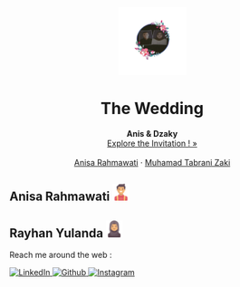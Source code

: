 <div id="top"></div>
<!--
*** Thanks for checking out our wedding invitation template.
*** Don't forget to give the project a star!
*** Thanks again! Now go create something AMAZING! :D
-->


<!-- PROJECT LOGO -->
<br />
<div align="center">
  <a href="https://ngodingsolusi.github.io/the-wedding-of-rehan-maulidan/">
    <img src="images/readme/half%20circle.png" alt="Logo" width="120" height="120">
  </a>

  <h1 align="center">The Wedding</h1>

  <p align="center">
    <strong>Anis & Dzaky</strong>
    <br />
    <a href="https://abdulsalamyunus.github.io/the-wedding-of-Anis-Dzaky/">Explore the Invitation ! »</a>
    <br />
    <br />
    <a href="https://github.com/rayhanyulanda">Anisa Rahmawati</a>
    ·
    <a href="https://github.com/maulidandev">Muhamad Tabrani Zaki</a>
  </p>
</div>

<!-- The wedding -->
## Anisa Rahmawati <img src="images/readme/man.png" width="30px">
## Rayhan Yulanda <img src="images/readme/woman.png" width="30px">


Reach me around the web :

<a href="https://www.linkedin.com/in/abdul-salam-yunus-05040a121?original_referer=https%3A%2F%2Fwww.google.com%2F" target="_blank">
<img src="https://img.shields.io/badge/LinkedIn-%230077B5.svg?&style=flat-square&logo=linkedin&logoColor=white" alt="LinkedIn">
</a>
<a href="https://www.github.com/in/abdulsalamyunus/" target="_blank">
<img src="https://img.shields.io/badge/Github-%fedcba.svg?&style=flat-square&logo=github&logoColor=white&color=black" alt="Github">
</a>
<a href="https://www.instagram.com/abdulsalamyunus/" target="_blank">
<img src="https://img.shields.io/badge/Instagram-%23E4405F.svg?&style=flat-square&logo=instagram&logoColor=white" alt="Instagram">
</a>
<!--<a href="https://twitter.com/andhunezia" target="_blank">
<img src="https://img.shields.io/badge/Twitter-%231DA1F2.svg?&style=flat-square&logo=twitter&logoColor=white" alt="Twitter">
</a>


<p align="right">(<a href="#top">back to top</a>)</p>




### Our big thanks to :
- [Flaticon](https://flaticon.com) - for the assets
- [Freepik](https://freepik.com) - for the images
- [Base Template](https://technext.github.io/wedding/)
- [Base Project](https://ngodingsolusi.github.io/the-wedding-of-rehan-maulidan/)

### Show some :heart: with star the repo to support the his project (ngodingsolusi)
[![GitHub stars](https://img.shields.io/github/stars/ngodingsolusi/nikah-rehan-maulidan.svg?style=social&label=Star)](https://github.com/maulidandev/nikah-rehan-maulidan)
[![GitHub forks](https://img.shields.io/github/forks/ngodingsolusi/nikah-rehan-maulidan.svg?style=social&label=Fork)](https://github.com/maulidandev/nikah-rehan-maulidan)
[![GitHub watchers](https://img.shields.io/github/watchers/ngodingsolusi/nikah-rehan-maulidan.svg?style=social&label=Watch)](https://github.com/maulidandev/nikah-rehan-maulidan)
[![GitHub followers](https://img.shields.io/github/followers/maulidandev.svg?style=social&label=Follow)](https://github.com/maulidandev/nikah-rehan-maulidan)
